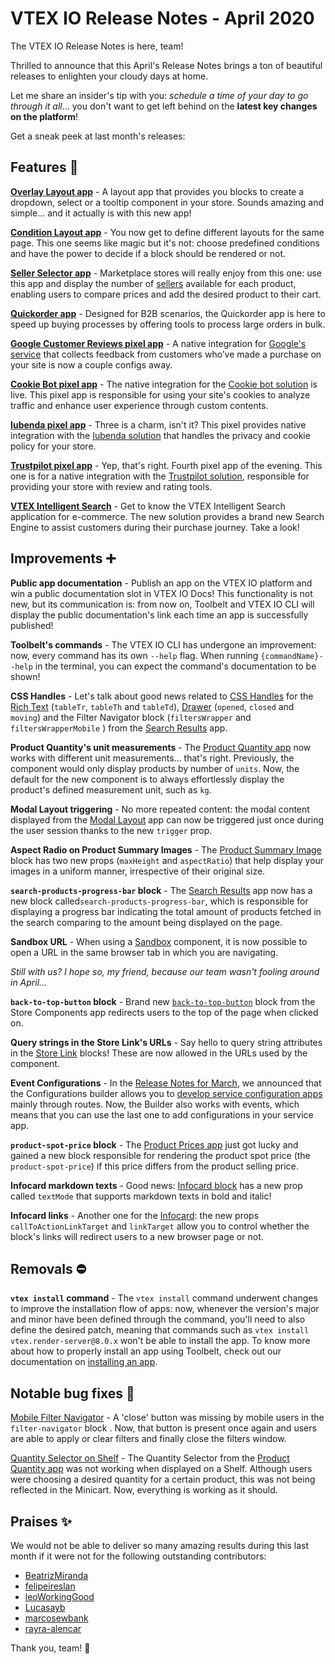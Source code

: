 # VTEX IO Release Notes - April 2020

The VTEX IO Release Notes is here, team!

Thrilled to announce that this April's Release Notes brings a ton of beautiful releases to enlighten your cloudy days at home.

Let me share an insider's tip with you: *schedule a time of your day to go through it all*... you don't want to get left behind on the **latest key changes on the platform**!

Get a sneak peek at last month's releases:

## Features :rocket:

[**Overlay Layout app**]() - A layout app that provides you blocks to create a dropdown, select or a tooltip component in your store. Sounds amazing and simple... and it actually is with this new app!

[**Condition Layout app**]() -  You now get to define different layouts for the same page. This one seems like magic but it's not: choose predefined conditions and have the power to decide if a block should be rendered or not.

[**Seller Selector app**]() - Marketplace stores will really enjoy from this one: use this app and display the number of [sellers](https://help.vtex.com/tutorial/what-is-a-seller--5FkLvhZ3Few4CWWIuYOK2w) available for each product, enabling users to compare prices and add the desired product to their cart.

[**Quickorder app**]() - Designed for B2B scenarios, the Quickorder app is here to speed up buying processes by offering tools to process large orders in bulk.

[**Google Customer Reviews pixel app**]() - A native integration for [Google's service](https://support.google.com/merchants/answer/7124326?hl=en) that collects feedback from customers who’ve made a purchase on your site is now a couple configs away.

[**Cookie Bot pixel app**]() - The native integration for the [Cookie bot solution](https://www.cookiebot.com/) is live. This pixel app is responsible for using your site's cookies to analyze traffic and enhance user experience through custom contents.

[**Iubenda pixel app**]() - Three is a charm, isn't it? This pixel provides native integration with the [Iubenda solution](https://www.iubenda.com/en/?utm_source=adwords&utm_medium=ppc&utm_campaign=aw_brand_global_exact&utm_term=iubenda&utm_content=336331123145&gclid=EAIaIQobChMI-ufW1Yid6QIVEYGRCh1zHAmFEAAYASAAEgLP_fD_BwE) that handles the privacy and cookie policy for your store.

[**Trustpilot pixel app**]() - Yep, that's right. Fourth pixel app of the evening. This one is for a native integration with the [Trustpilot solution](https://www.trustpilot.com/), responsible for providing your store with review and rating tools.

[**VTEX Intelligent Search**](https://help.vtex.com/tracks/vtex-intelligent-search--19wrbB7nEQcmwzDPl1l4Cb) - Get to know the VTEX Intelligent Search application for e-commerce. The new solution provides a brand new Search Engine to assist  customers during their purchase journey. Take a look!

## Improvements :heavy_plus_sign:

**Public app documentation** - Publish an app on the VTEX IO platform and win a public documentation slot in VTEX IO Docs! This functionality is not new, but its communication is: from now on, Toolbelt and VTEX IO CLI will display the public documentation's link each time an app is successfully published!

**Toolbelt's commands** - The VTEX IO CLI has undergone an improvement: now, every command has its own `--help` flag. When running `{commandName}--help` in the terminal, you can expect the command's documentation to be shown! 

**CSS Handles** - Let's talk about good news related to [CSS Handles](https://vtex.io/docs/recipes/style/using-css-handles-for-store-customization) for the [Rich Text](https://www.vtex.io/docs/components/all/vtex.rich-text@0.9.1/) (`tableTr`, `tableTh` and `tableTd`), [Drawer](https://www.vtex.io/docs/components/all/vtex.store-drawer@0.12.0/) (`opened`, `closed` and `moving`) and the Filter Navigator block (`filtersWrapper` and `filtersWrapperMobile` ) from the [Search Results](https://www.vtex.io/docs/components/all/vtex.search-result@3.57.0/) app.

**Product Quantity's unit measurements** - The [Product Quantity app]() now works with different unit measurements... that's right. Previously, the component would only display products by number of `units`. Now, the default for the new component is to always effortlessly display the product's defined measurement unit, such as `kg`.

**Modal Layout triggering** - No more repeated content: the modal content displayed from the [Modal Layout](https://github.com/vtex-apps/modal-layout) app can now be triggered just once during the user session thanks to the new `trigger` prop.

**Aspect Radio on Product Summary Images** - The [Product Summary Image](https://vtex.io/docs/components/all/vtex.product-summary@2.53.3/product-summary-image/) block has two new props (`maxHeight` and `aspectRatio`) that help display your images in a uniform manner, irrespective of their original size. 
  
**`search-products-progress-bar` block** - The [Search Results](https://vtex.io/docs/components/all/vtex.search-result@3.57.0/) app now has a new block called`search-products-progress-bar`, which is responsible for displaying a progress bar indicating the total amount of products fetched in the search comparing to the amount being displayed on the page.

**Sandbox URL** - When using a [Sandbox](https://vtex.io/docs/components/all/vtex.sandbox@0.5.0/) component, it is now possible to open a URL in the same browser tab in which you are navigating.

*Still with us? I hope so, my friend, because our team wasn't fooling around in April...*

**`back-to-top-button` block** - Brand new [`back-to-top-button`](https://vtex.io/docs/components/all/vtex.store-components@3.114.1/backtotopbutton/) block from the Store Components app redirects users to the top of the page when clicked on. 

**Query strings in the Store Link's URLs** - Say hello to query string attributes in the [Store Link](https://vtex.io/docs/components/all/vtex.store-link@0.5.1/) blocks! These are now allowed in the URLs used by the component.

**Event Configurations** - In the [Release Notes for March](), we announced that the Configurations builder allows you to [develop service configuration apps]() mainly through routes. Now, the Builder also works with events, which means that you can use the last one to add configurations in your service app.

**`product-spot-price` block** - The [Product Prices app](https://vtex.io/docs/components/all/vtex.product-price@1.2.2/) just got lucky and gained a new block responsible for rendering the product spot price (the `product-spot-price`) if this price differs from the product selling price.

**Infocard markdown texts** - Good news: [Infocard block](https://vtex.io/docs/components/all/vtex.store-components@3.114.1/infocard/) has a new prop called `textMode` that supports markdown texts in bold and italic!

**Infocard links** - Another one for the [Infocard](https://vtex.io/docs/components/all/vtex.store-components@3.114.1/infocard/): the new props `callToActionLinkTarget` and `linkTarget` allow you to control whether the block's links will redirect users to a new browser page or not.

## Removals :no_entry:

**`vtex install` command** - The `vtex install` command underwent changes to improve the installation flow of apps: now, whenever the version's major and minor have been defined through the command, you'll need to also define the desired patch, meaning that commands such as `vtex install vtex.render-server@8.0.x` won't be able to install the app. To know more about how to properly install an app using Toolbelt, check out our documentation on [installing an app](https://vtex.io/docs/recipes/development/installing-an-app/).

## Notable bug fixes :bug:

[Mobile Filter Navigator](https://github.com/vtex-apps/search-result/pull/334) - A 'close' button was missing by mobile users in the `filter-navigator` block . Now, that button is present once again and users are able to apply or clear filters and finally close the filters window.

[Quantity Selector on Shelf](https://github.com/vtex-apps/product-quantity/pull/13) - The Quantity Selector from the [Product Quantity app](https://vtex.io/docs/components/all/vtex.product-quantity@1.4.1/) was not working when displayed on a Shelf. Although users were choosing a desired quantity for a certain product, this was not being reflected in the Minicart. Now, everything is working as it should.

## Praises :sparkles:

We would not be able to deliver so many amazing results during this last month if it were not for the following outstanding contributors:

- [BeatrizMiranda](https://github.com/BeatrizMiranda)
- [felipeireslan](https://github.com/felipeireslan)
- [leoWorkingGood](https://github.com/leoWorkingGood)
- [Lucasayb](https://github.com/lucasayb)
- [marcosewbank](https://github.com/marcosewbank)
- [rayra-alencar](https://github.com/rayra-alencar)

Thank you, team! :muscle:

